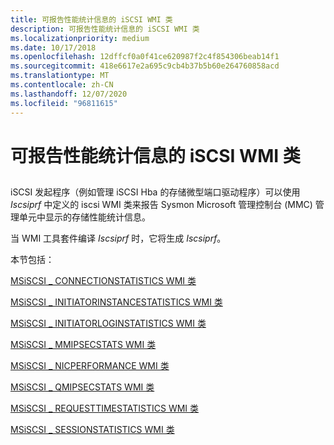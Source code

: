 ```yaml
---
title: 可报告性能统计信息的 iSCSI WMI 类
description: 可报告性能统计信息的 iSCSI WMI 类
ms.localizationpriority: medium
ms.date: 10/17/2018
ms.openlocfilehash: 12dffcf0a0f41ce620987f2c4f854306beab14f1
ms.sourcegitcommit: 418e6617e2a695c9cb4b37b5b60e264760858acd
ms.translationtype: MT
ms.contentlocale: zh-CN
ms.lasthandoff: 12/07/2020
ms.locfileid: "96811615"
---
```

# <a name="iscsi-wmi-classes-that-report-performance-statistics"></a>可报告性能统计信息的 iSCSI WMI 类


## <span id="ddk_iscsi_wmi_classes_used_to_report_performance_statistics_kr"></span><span id="DDK_ISCSI_WMI_CLASSES_USED_TO_REPORT_PERFORMANCE_STATISTICS_KR"></span>


iSCSI 发起程序（例如管理 iSCSI Hba 的存储微型端口驱动程序）可以使用 *Iscsiprf* 中定义的 iscsi WMI 类来报告 Sysmon Microsoft 管理控制台 (MMC) 管理单元中显示的存储性能统计信息。

当 WMI 工具套件编译 *Iscsiprf* 时，它将生成 *Iscsiprf*。

本节包括：

[MSiSCSI \_ CONNECTIONSTATISTICS WMI 类](msiscsi-connectionstatistics-wmi-class.md)

[MSiSCSI \_ INITIATORINSTANCESTATISTICS WMI 类](msiscsi-initiatorinstancestatistics-wmi-class.md)

[MSiSCSI \_ INITIATORLOGINSTATISTICS WMI 类](msiscsi-initiatorloginstatistics-wmi-class.md)

[MSiSCSI \_ MMIPSECSTATS WMI 类](msiscsi-mmipsecstats-wmi-class.md)

[MSiSCSI \_ NICPERFORMANCE WMI 类](msiscsi-nicperformance-wmi-class.md)

[MSiSCSI \_ QMIPSECSTATS WMI 类](msiscsi-qmipsecstats-wmi-class.md)

[MSiSCSI \_ REQUESTTIMESTATISTICS WMI 类](msiscsi-requesttimestatistics-wmi-class.md)

[MSiSCSI \_ SESSIONSTATISTICS WMI 类](msiscsi-sessionstatistics-wmi-class.md)

 

 





